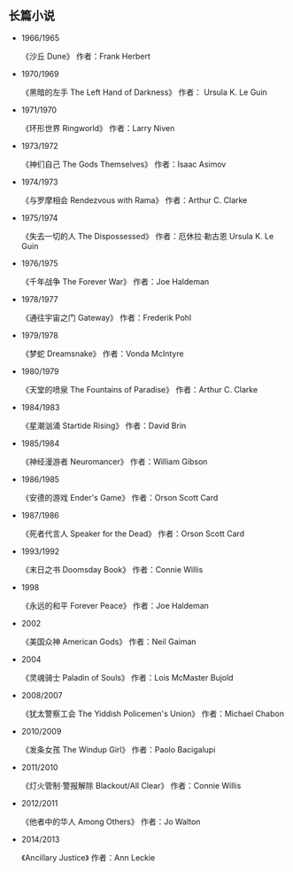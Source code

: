 ## 长篇小说

-   1966/1965
	
	《沙丘 Dune》 作者：Frank Herbert
	
- 1970/1969

  《黑暗的左手 The Left Hand of Darkness》 作者： Ursula K. Le Guin 

- 1971/1970

  《环形世界 Ringworld》 作者：Larry Niven 
- 1973/1972

  《神们自己 The Gods Themselves》 作者：Isaac Asimov 
- 1974/1973

  《与罗摩相会 Rendezvous with Rama》  作者：Arthur C. Clarke 
- 1975/1974

  《失去一切的人 The Dispossessed》 作者：厄休拉·勒古恩 Ursula K. Le Guin 
- 1976/1975

  《千年战争 The Forever War》 作者：Joe Haldeman 
- 1978/1977

  《通往宇宙之门 Gateway》 作者：Frederik Pohl 
- 1979/1978

  《梦蛇 Dreamsnake》 作者：Vonda McIntyre 
- 1980/1979

  《天堂的喷泉 The Fountains of Paradise》 作者：Arthur C. Clarke 
- 1984/1983

  《星潮汹涌 Startide Rising》 作者：David Brin 
- 1985/1984

  《神经漫游者 Neuromancer》 作者：William Gibson 
- 1986/1985

  《安德的游戏 Ender's Game》 作者：Orson Scott Card 
- 1987/1986

  《死者代言人 Speaker for the Dead》 作者：Orson Scott Card 
- 1993/1992

  《末日之书 Doomsday Book》 作者：Connie Willis 
- 1998

  《永远的和平 Forever Peace》 作者：Joe Haldeman 
- 2002

  《美国众神 American Gods》 作者：Neil Gaiman 
- 2004

  《灵魂骑士 Paladin of Souls》 作者：Lois McMaster Bujold 
- 2008/2007

  《犹太警察工会 The Yiddish Policemen's Union》 作者：Michael Chabon 
- 2010/2009

  《发条女孩 The Windup Girl》 作者：Paolo Bacigalupi 
- 2011/2010

  《灯火管制·警报解除 Blackout/All Clear》 作者：Connie Willis 
- 2012/2011

  《他者中的华人 Among Others》 作者：Jo Walton 
- 2014/2013

  《Ancillary Justice》 作者：Ann Leckie